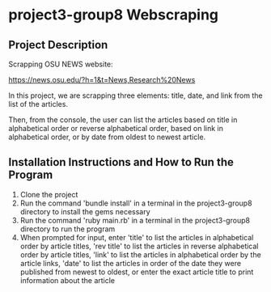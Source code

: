 # project3-group8 Webscraping

## Project Description

Scrapping OSU NEWS website:

https://news.osu.edu/?h=1&t=News,Research%20News

In this project, we are scrapping three elements: title, date, and link from the list of the articles.

Then, from the console, the user can list the articles based on title in alphabetical order or reverse alphabetical order, based on link in alphabetical order, or by date from oldest to newest article.

## Installation Instructions and How to Run the Program
<ol>
    <li>Clone the project</li>
    <li>Run the command 'bundle install' in a terminal in the project3-group8 directory to install the gems necessary</li>
    <li>Run the command 'ruby main.rb' in a terminal in the project3-group8 directory to run the program</li>
    <li>When prompted for input, enter 'title' to list the articles in alphabetical order by article titles, 'rev title' to list the articles in reverse alphabetical order by article titles, 'link' to list the articles in alphabetical order by the article links, 'date' to list the articles in order of the date they were published from newest to oldest, or enter the exact article title to print information about the article</li>
</ol>

